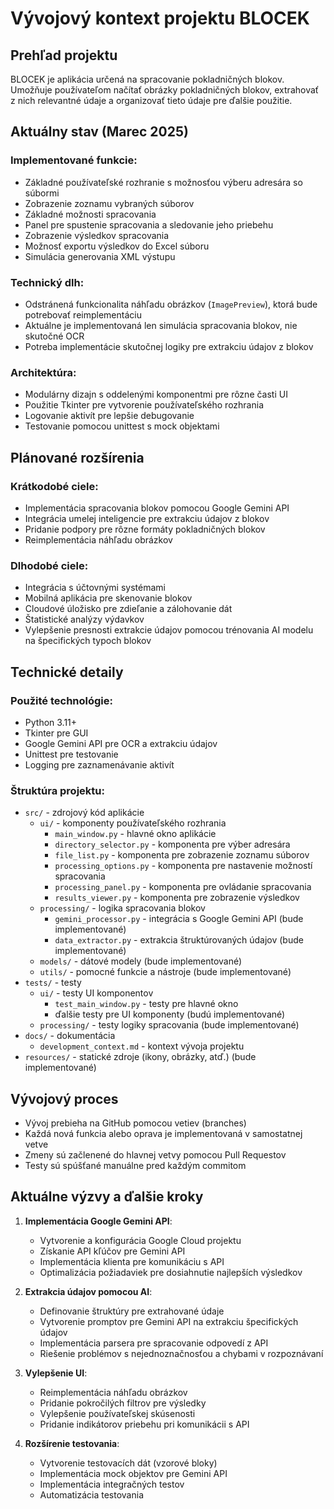 ﻿# Vývojový kontext projektu BLOCEK

## Prehľad projektu

BLOCEK je aplikácia určená na spracovanie pokladničných blokov. Umožňuje používateľom načítať obrázky pokladničných blokov, extrahovať z nich relevantné údaje a organizovať tieto údaje pre ďalšie použitie.

## Aktuálny stav (Marec 2025)

### Implementované funkcie:
- Základné používateľské rozhranie s možnosťou výberu adresára so súbormi
- Zobrazenie zoznamu vybraných súborov
- Základné možnosti spracovania
- Panel pre spustenie spracovania a sledovanie jeho priebehu
- Zobrazenie výsledkov spracovania
- Možnosť exportu výsledkov do Excel súboru
- Simulácia generovania XML výstupu

### Technický dlh:
- Odstránená funkcionalita náhľadu obrázkov (`ImagePreview`), ktorá bude potrebovať reimplementáciu
- Aktuálne je implementovaná len simulácia spracovania blokov, nie skutočné OCR
- Potreba implementácie skutočnej logiky pre extrakciu údajov z blokov

### Architektúra:
- Modulárny dizajn s oddelenými komponentmi pre rôzne časti UI
- Použitie Tkinter pre vytvorenie používateľského rozhrania
- Logovanie aktivít pre lepšie debugovanie
- Testovanie pomocou unittest s mock objektami

## Plánované rozšírenia

### Krátkodobé ciele:
- Implementácia spracovania blokov pomocou Google Gemini API
- Integrácia umelej inteligencie pre extrakciu údajov z blokov
- Pridanie podpory pre rôzne formáty pokladničných blokov
- Reimplementácia náhľadu obrázkov

### Dlhodobé ciele:
- Integrácia s účtovnými systémami
- Mobilná aplikácia pre skenovanie blokov
- Cloudové úložisko pre zdieľanie a zálohovanie dát
- Štatistické analýzy výdavkov
- Vylepšenie presnosti extrakcie údajov pomocou trénovania AI modelu na špecifických typoch blokov

## Technické detaily

### Použité technológie:
- Python 3.11+
- Tkinter pre GUI
- Google Gemini API pre OCR a extrakciu údajov
- Unittest pre testovanie
- Logging pre zaznamenávanie aktivít

### Štruktúra projektu:
- `src/` - zdrojový kód aplikácie
  - `ui/` - komponenty používateľského rozhrania
    - `main_window.py` - hlavné okno aplikácie
    - `directory_selector.py` - komponenta pre výber adresára
    - `file_list.py` - komponenta pre zobrazenie zoznamu súborov
    - `processing_options.py` - komponenta pre nastavenie možností spracovania
    - `processing_panel.py` - komponenta pre ovládanie spracovania
    - `results_viewer.py` - komponenta pre zobrazenie výsledkov
  - `processing/` - logika spracovania blokov
    - `gemini_processor.py` - integrácia s Google Gemini API (bude implementované)
    - `data_extractor.py` - extrakcia štruktúrovaných údajov (bude implementované)
  - `models/` - dátové modely (bude implementované)
  - `utils/` - pomocné funkcie a nástroje (bude implementované)
- `tests/` - testy
  - `ui/` - testy UI komponentov
    - `test_main_window.py` - testy pre hlavné okno
    - ďalšie testy pre UI komponenty (budú implementované)
  - `processing/` - testy logiky spracovania (bude implementované)
- `docs/` - dokumentácia
  - `development_context.md` - kontext vývoja projektu
- `resources/` - statické zdroje (ikony, obrázky, atď.) (bude implementované)

## Vývojový proces

- Vývoj prebieha na GitHub pomocou vetiev (branches)
- Každá nová funkcia alebo oprava je implementovaná v samostatnej vetve
- Zmeny sú začlenené do hlavnej vetvy pomocou Pull Requestov
- Testy sú spúšťané manuálne pred každým commitom

## Aktuálne výzvy a ďalšie kroky

1. **Implementácia Google Gemini API**:
   - Vytvorenie a konfigurácia Google Cloud projektu
   - Získanie API kľúčov pre Gemini API
   - Implementácia klienta pre komunikáciu s API
   - Optimalizácia požiadaviek pre dosiahnutie najlepších výsledkov

2. **Extrakcia údajov pomocou AI**:
   - Definovanie štruktúry pre extrahované údaje
   - Vytvorenie promptov pre Gemini API na extrakciu špecifických údajov
   - Implementácia parsera pre spracovanie odpovedí z API
   - Riešenie problémov s nejednoznačnosťou a chybami v rozpoznávaní

3. **Vylepšenie UI**:
   - Reimplementácia náhľadu obrázkov
   - Pridanie pokročilých filtrov pre výsledky
   - Vylepšenie používateľskej skúsenosti
   - Pridanie indikátorov priebehu pri komunikácii s API

4. **Rozšírenie testovania**:
   - Vytvorenie testovacích dát (vzorové bloky)
   - Implementácia mock objektov pre Gemini API
   - Implementácia integračných testov
   - Automatizácia testovania